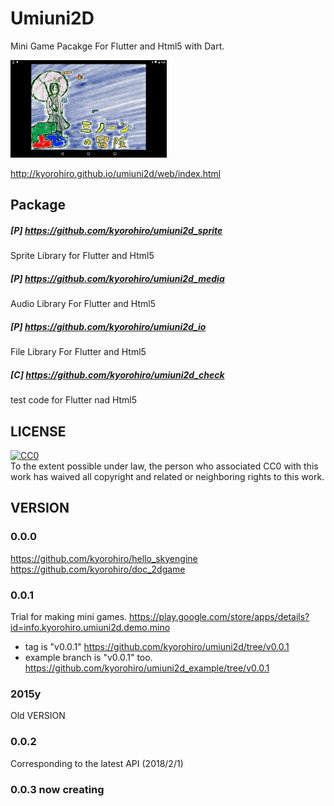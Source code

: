 # Umiuni2D

Mini Game Pacakge For Flutter and Html5 with Dart.


![](wonder_minon_AB01.png)

http://kyorohiro.github.io/umiuni2d/web/index.html


## Package

##### [P] https://github.com/kyorohiro/umiuni2d_sprite
Sprite Library for Flutter and Html5

##### [P] https://github.com/kyorohiro/umiuni2d_media
Audio Library For Flutter and Html5

##### [P] https://github.com/kyorohiro/umiuni2d_io
File Library For Flutter and Html5

##### [C] https://github.com/kyorohiro/umiuni2d_check
test code for Flutter nad Html5


## LICENSE

<p xmlns:dct="http://purl.org/dc/terms/">
  <a rel="license"
     href="http://creativecommons.org/publicdomain/zero/1.0/">
    <img src="http://i.creativecommons.org/p/zero/1.0/88x31.png" style="border-style: none;" alt="CC0" />
  </a>
  <br />
  To the extent possible under law,
  <span rel="dct:publisher" resource="[_:publisher]">the person who associated CC0</span>
  with this work has waived all copyright and related or neighboring
  rights to this work.
</p>


## VERSION
### 0.0.0
https://github.com/kyorohiro/hello_skyengine
https://github.com/kyorohiro/doc_2dgame

### 0.0.1
Trial for making mini games.
https://play.google.com/store/apps/details?id=info.kyorohiro.umiuni2d.demo.mino

* tag is "v0.0.1" https://github.com/kyorohiro/umiuni2d/tree/v0.0.1
* example branch is "v0.0.1" too.
https://github.com/kyorohiro/umiuni2d_example/tree/v0.0.1

### 2015y
Old VERSION

### 0.0.2
Corresponding to the latest API (2018/2/1)

### 0.0.3 now creating
